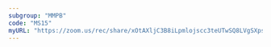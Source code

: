 ```yaml
---
subgroup: "MMPB"
code: "MS15"
myURL: "https://zoom.us/rec/share/xOtAXljC3B8iLpmlojscc3teUTwSQ8LVgSXpsTOQgmlhXRRbFJLsswGOwczGPJOT.RRO4Y77fa-kB-K2o?startTime=1623890421000"
---
```

